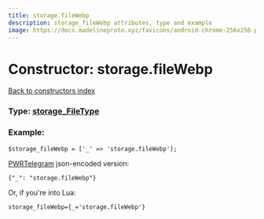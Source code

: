 ```yaml
---
title: storage.fileWebp
description: storage_fileWebp attributes, type and example
image: https://docs.madelineproto.xyz/favicons/android-chrome-256x256.png
---
```

# Constructor: storage.fileWebp  
[Back to constructors index](index.md)






### Type: [storage\_FileType](../types/storage_FileType.md)


### Example:

```
$storage_fileWebp = ['_' => 'storage.fileWebp'];
```  

[PWRTelegram](https://pwrtelegram.xyz) json-encoded version:

```
{"_": "storage.fileWebp"}
```


Or, if you're into Lua:  


```
storage_fileWebp={_='storage.fileWebp'}

```


